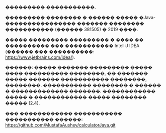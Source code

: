 ��������� �����������.

��������� �������� � ������ ����� �Java-���������������� ������� �������� ����������� (������ 381505) � 2019 ����. 

����� ��������� ��������� � ���� �� ���������� ��� ����������� IntelliJ IDEA (������ ��� ����������: https://www.jetbrains.com/idea/).

������: ����� ������� ��������� ����� ���� ���������� ��������, �� ������� ����� ������� ����������� ��������, ��������.
����������� �������� � ������ � ������������� �������. ������������ ����� � ������������ ����� �������� ����� (2.4).

��� ������������ ����������� ����������� ������: https://github.com/MustafaAushev/calculatorJava.git